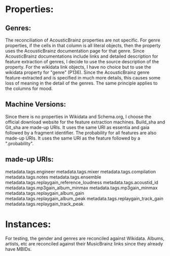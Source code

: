 #   Properties:

##  Genres:

The reconciliation of AcousticBrainz properties are not specific. 
For genre properties, if the cells in that column is all literal objects, then the property uses the AcousticBrainz documentation page for that genre. Since AcousticBrainz documentations include links and detailed description for feature extraction of genres, I decide to use the source description of the property.
For the wikidata link objects, I have no choice but to use the wikidata property for "genre" (P136). Since the AcousticBrainz genre feature-extracted and is specified in much more details, this causes some loss of meaning in the detail of the genres. 
The same principle applies to the columns for mood.

## Machine Versions:

Since there is no properties in Wikidata and Schema.org, I choose the official download website for the feature extraction machines.
Build_sha and Git_sha are made-up URIs. It uses the same URI as essentia and gaia followed by a fragment identifier.
The probability for all features are also made-up URIs. It uses the same URI as the feature followed by a ".probability".

## made-up URIs:

metadata.tags.engineer
metadata.tags.mixer
metadata.tags.compilation
metadata.tags.notes
metadata.tags.ensemble
metadata.tags.replaygain_reference_loudness
metadata.tags.acoustid_id
metadata.tags.mp3gain_album_minmax
metadata.tags.mp3gain_minmax
metadata.tags.replaygain_album_gain
metadata.tags.replaygain_album_peak
metadata.tags.replaygain_track_gain
metadata.tags.replaygain_track_peak

#   Instances:
For testing, the gender and genres are reconciled against Wikidata.
Albums, artists, etc are reconciled against their MusicBrainz links since they already have MBIDs.
